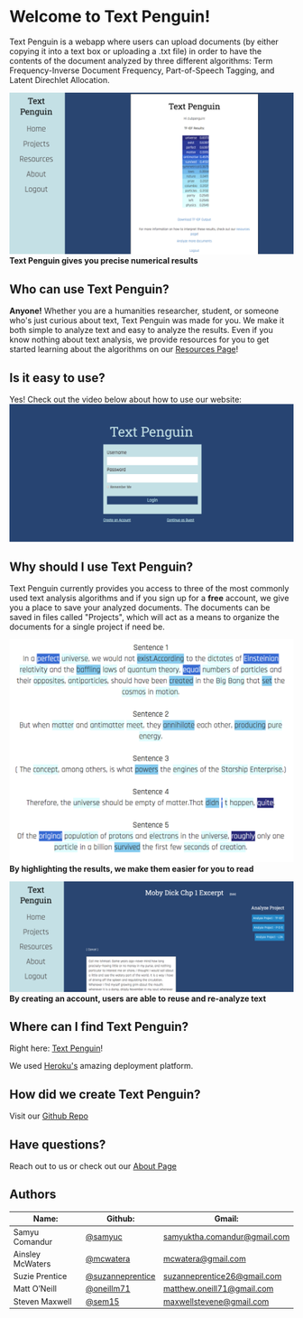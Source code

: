 # Welcome to Text Penguin!

Text Penguin is a webapp where users can upload documents (by either copying it into a text box or uploading a .txt file) in order to have the contents of the document analyzed by three different algorithms:
Term Frequency-Inverse Document Frequency, Part-of-Speech Tagging, and Latent Direchlet Allocation. 

![](tfidfcolor.jpg)
<b>Text Penguin gives you precise numerical results</b> 
<br>


## Who can use Text Penguin?

<b>Anyone!</b> Whether you are a humanities researcher, student, or someone who's just curious about text, Text Penguin was made for you. We make it both simple to analyze text and easy to analyze the results. Even if you know nothing about text analysis, we provide resources for you to get started learning about the algorithms on our [Resources Page](http://textpenguin.herokuapp.com/resources/)!

## Is it easy to use? 

Yes! Check out the video below about how to use our website: 
[![Text Penguin Demo](coverimage.png)](https://www.youtube.com/watch?v=us4Q0OJoumg)

## Why should I use Text Penguin?

Text Penguin currently provides you access to three of the most commonly used text analysis algorithms and if you sign up for a <b>free</b> account, we give you a place to save your analyzed documents.
The documents can be saved in files called "Projects", which will act as a means to organize the documents for a single project if need be.

![](sentences.jpg)
<b>By highlighting the results, we make them easier for you to read</b>
<br>


![](projects.jpg)
<b>By creating an account, users are able to reuse and re-analyze text</b>
<br>


## Where can I find Text Penguin?

Right here: [Text Penguin](http://textpenguin.herokuapp.com/)! 

We used [Heroku's](https://www.heroku.com/home) amazing deployment platform.

## How did we create Text Penguin?

Visit our [Github Repo]( https://github.com/SCCapstone/ClubPenguinFanPage)

## Have questions? 

Reach out to us or check out our [About Page]( http://textpenguin.herokuapp.com/about/)


## Authors

|Name:                 |Github:                                                  |Gmail:                                |
|----------------------|---------------------------------------------------------|--------------------------------------|
|Samyu Comandur        |[@samyuc](https://github.com/samyuc)                     |samyuktha.comandur@gmail.com          |
|Ainsley McWaters      |[@mcwatera](https://github.com/mcwatera)                 |mcwatera@gmail.com                    |
|Suzie Prentice        |[@suzanneprentice](https://github.com/suzanneprentice)   |suzanneprentice26@gmail.com           |
|Matt O’Neill          |[@oneillm71](https://github.com/oneillm71)               |matthew.oneill71@gmail.com            |
|Steven Maxwell        |[@sem15](https://github.com/sem15)                       |maxwellstevene@gmail.com              |

